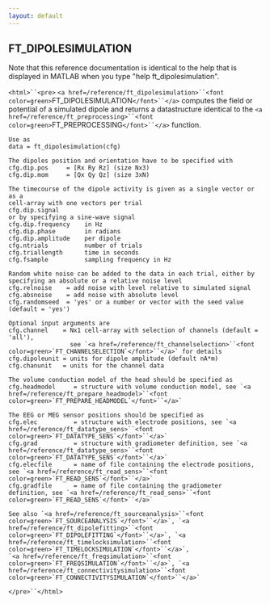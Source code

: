 ```yaml
---
layout: default
---
```


##  FT_DIPOLESIMULATION

Note that this reference documentation is identical to the help that is displayed in MATLAB when you type "help ft_dipolesimulation".

`<html>``<pre>`
    `<a href=/reference/ft_dipolesimulation>``<font color=green>`FT_DIPOLESIMULATION`</font>``</a>` computes the field or potential of a simulated dipole
    and returns a datastructure identical to the `<a href=/reference/ft_preprocessing>``<font color=green>`FT_PREPROCESSING`</font>``</a>` function.
 
    Use as
    data = ft_dipolesimulation(cfg)
 
    The dipoles position and orientation have to be specified with
    cfg.dip.pos     = [Rx Ry Rz] (size Nx3)
    cfg.dip.mom     = [Qx Qy Qz] (size 3xN)
 
    The timecourse of the dipole activity is given as a single vector or as a
    cell-array with one vectors per trial
    cfg.dip.signal
    or by specifying a sine-wave signal
    cfg.dip.frequency    in Hz
    cfg.dip.phase        in radians
    cfg.dip.amplitude    per dipole
    cfg.ntrials          number of trials
    cfg.triallength      time in seconds
    cfg.fsample          sampling frequency in Hz
 
    Random white noise can be added to the data in each trial, either by
    specifying an absolute or a relative noise level
    cfg.relnoise    = add noise with level relative to simulated signal
    cfg.absnoise    = add noise with absolute level
    cfg.randomseed  = 'yes' or a number or vector with the seed value (default = 'yes')
 
    Optional input arguments are
    cfg.channel    = Nx1 cell-array with selection of channels (default = 'all'),
                     see `<a href=/reference/ft_channelselection>``<font color=green>`FT_CHANNELSELECTION`</font>``</a>` for details
    cfg.dipoleunit = units for dipole amplitude (default nA*m)
    cfg.chanunit   = units for the channel data
 
    The volume conduction model of the head should be specified as
    cfg.headmodel     = structure with volume conduction model, see `<a href=/reference/ft_prepare_headmodel>``<font color=green>`FT_PREPARE_HEADMODEL`</font>``</a>`
 
    The EEG or MEG sensor positions should be specified as
    cfg.elec          = structure with electrode positions, see `<a href=/reference/ft_datatype_sens>``<font color=green>`FT_DATATYPE_SENS`</font>``</a>`
    cfg.grad          = structure with gradiometer definition, see `<a href=/reference/ft_datatype_sens>``<font color=green>`FT_DATATYPE_SENS`</font>``</a>`
    cfg.elecfile      = name of file containing the electrode positions, see `<a href=/reference/ft_read_sens>``<font color=green>`FT_READ_SENS`</font>``</a>`
    cfg.gradfile      = name of file containing the gradiometer definition, see `<a href=/reference/ft_read_sens>``<font color=green>`FT_READ_SENS`</font>``</a>`
 
    See also `<a href=/reference/ft_sourceanalysis>``<font color=green>`FT_SOURCEANALYSIS`</font>``</a>`, `<a href=/reference/ft_dipolefitting>``<font color=green>`FT_DIPOLEFITTING`</font>``</a>`, `<a href=/reference/ft_timelocksimulation>``<font color=green>`FT_TIMELOCKSIMULATION`</font>``</a>`,
    `<a href=/reference/ft_freqsimulation>``<font color=green>`FT_FREQSIMULATION`</font>``</a>`, `<a href=/reference/ft_connectivitysimulation>``<font color=green>`FT_CONNECTIVITYSIMULATION`</font>``</a>`
`</pre>``</html>`

